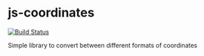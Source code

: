 # js-coordinates

[![Build Status](https://travis-ci.org/okainov/js-coordinates.svg?branch=master)](https://travis-ci.org/okainov/js-coordinates)

Simple library to convert between different formats of coordinates
